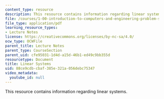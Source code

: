 ```yaml
---
content_type: resource
description: This resource contains information regarding linear systems.
file: /courses/1-00-introduction-to-computers-and-engineering-problem-solving-spring-2012/88ce9cdbcbaf385e321a056debc75347_MIT1_00S12_Lec_31.pdf
file_type: application/pdf
learning_resource_types:
- Lecture Notes
license: https://creativecommons.org/licenses/by-nc-sa/4.0/
ocw_type: OCWFile
parent_title: Lecture Notes
parent_type: CourseSection
parent_uid: cfe95031-1d4d-a15d-46b1-ed49c9bb355d
resourcetype: Document
title: Linear Systems
uid: 88ce9cdb-cbaf-385e-321a-056debc75347
video_metadata:
  youtube_id: null
---
```

This resource contains information regarding linear systems.